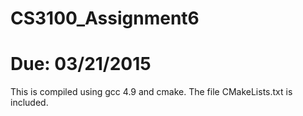 # CS3100_Assignment6

# Due: 03/21/2015

This is compiled using gcc 4.9 and cmake. The file CMakeLists.txt is included.